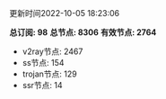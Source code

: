 更新时间2022-10-05 18:23:06

**总订阅: 98**
**总节点: 8306**
**有效节点: 2764**
- v2ray节点: 2467
- ss节点: 154
- trojan节点: 129
- ssr节点: 14
